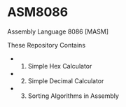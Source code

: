 # ASM8086
Assembly Language 8086 [MASM]

These Repository Contains 
- 1. Simple Hex Calculator
- 2. Simple Decimal Calculator
- 3. Sorting Algorithms in Assembly
